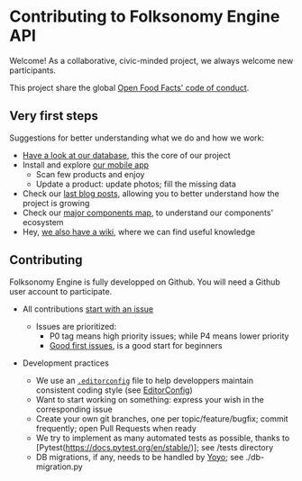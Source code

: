 # Contributing to Folksonomy Engine API

Welcome! As a collaborative, civic-minded project, we always welcome new participants.

This project share the global [Open Food Facts' code of conduct](https://world.openfoodfacts.org/code-of-conduct).

## Very first steps

Suggestions for better understanding what we do and how we work:
* [Have a look at our database](https://world.openfoodfacts.org/), this the core of our project
* Install and explore [our mobile app](https://world.openfoodfacts.org/open-food-facts-mobile-app)
  * Scan few products and enjoy
  * Update a product: update photos; fill the missing data
* Check our [last blog posts](https://blog.openfoodfacts.org), allowing you to better understand how the project is growing
* Check our [major components map](https://github.com/openfoodfacts/.github/blob/main/profile/README.md#major_components_map), to understand our components' ecosystem
* Hey, [we also have a wiki](https://wiki.openfoodfacts.org), where we can find useful knowledge

## Contributing

Folksonomy Engine is fully developped on Github. You will need a Github user account to participate.

* All contributions [start with an issue](https://github.com/openfoodfacts/folksonomy_api/issues)
  * Issues are prioritized:
    * P0 tag means high priority issues; while P4 means lower priority
    * [Good first issues](https://github.com/openfoodfacts/folksonomy_api/issues?q=state%3Aopen%20label%3A%22%F0%9F%8F%84%E2%80%8D%E2%99%80%EF%B8%8F%20good%20first%20issue%22), is a good start for beginners

* Development practices
  * We use an [`.editorconfig`](./.editorconfig) file to help developpers maintain consistent coding style (see [EditorConfig](https://editorconfig.org/))
  * Want to start working on something: express your wish in the corresponding issue
  * Create your own git branches, one per topic/feature/bugfix; commit frequently; open Pull Requests when ready
  * We try to implement as many automated tests as possible, thanks to [Pytest(https://docs.pytest.org/en/stable/)]; see /tests directory
  * DB migrations, if any, needs to be handled by [Yoyo](https://ollycope.com/software/yoyo/latest/); see ./db-migration.py
